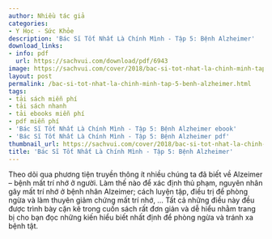 ```yaml
---
author: Nhiều tác giả
categories:
- Y Học - Sức Khỏe
description: 'Bác Sĩ Tốt Nhất Là Chính Mình - Tập 5: Bệnh Alzheimer'
download_links:
- info: pdf
  url: https://sachvui.com/download/pdf/6943
image: https://sachvui.com/cover/2018/bac-si-tot-nhat-la-chinh-minh-tap-5-benh-alzheimer.jpg
layout: post
permalink: /bac-si-tot-nhat-la-chinh-minh-tap-5-benh-alzheimer.html
tags:
- tải sách miễn phí
- tải sách nhanh
- tải ebooks miễn phí
- pdf miễn phí
- 'Bác Sĩ Tốt Nhất Là Chính Mình - Tập 5: Bệnh Alzheimer ebook'
- 'Bác Sĩ Tốt Nhất Là Chính Mình - Tập 5: Bệnh Alzheimer pdf'
thumbnail_url: https://sachvui.com/cover/2018/bac-si-tot-nhat-la-chinh-minh-tap-5-benh-alzheimer.jpg
title: 'Bác Sĩ Tốt Nhất Là Chính Mình - Tập 5: Bệnh Alzheimer'
---
```


 <div class="item-desc text-justify"> <p>Theo dõi qua phương tiện truyền thông ít nhiều chúng ta đã biết về Alzeimer – bệnh mất trí nhớ ở người. Làm thế nào để xác định thủ phạm, nguyên nhân gây mất trí nhớ ở bệnh nhân Alzeimer; cách luyện tập, điều trị để phòng ngừa và làm thuyên giảm chứng mất trí nhớ, … Tất cả những điều này đều được trình bày cặn kẽ trong cuốn sách rất đơn giản và dễ hiểu nhằm trang bị cho bạn đọc những kiến hiểu biết nhất định để phòng ngừa và tránh xa bệnh tật.</p> </div>